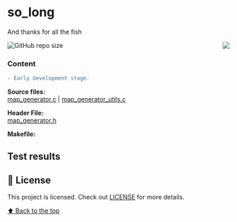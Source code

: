 # so_long
And thanks for all the fish

<img src="https://game.42sp.org.br/static/assets/achievements/so_longn.png" align="right">

![GitHub repo size](https://img.shields.io/github/repo-size/iuricode/README-template?style=for-the-badge)

### Content
```diff
- Early development stage.
```
**Source files:** \
[map_generator.c](srcs/map_generator.c)
| [map_generator_utils.c](srcs/map_generator_utils.c)

**Header File:** \
[map_generator.h](libs/map_generator.h)

**Makefile:**

## Test results


## 📝 License

This project is licensed. Check out [LICENSE](LICENSE) for more details.

[⬆ Back to the top](#so_long)
